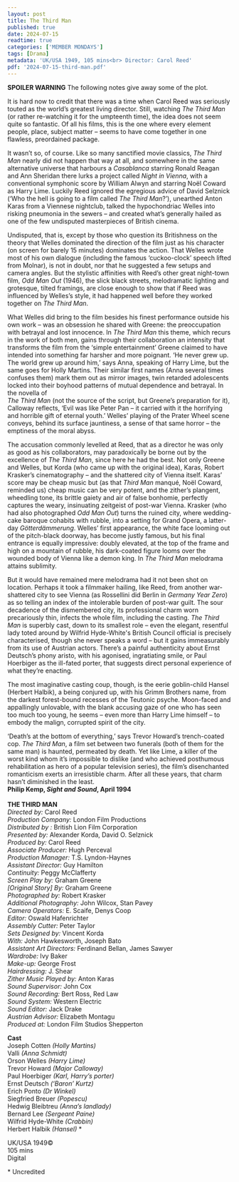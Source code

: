 ```yaml
---
layout: post
title: The Third Man
published: true
date: 2024-07-15
readtime: true
categories: ['MEMBER MONDAYS']
tags: [Drama]
metadata: 'UK/USA 1949, 105 mins<br> Director: Carol Reed'
pdf: '2024-07-15-third-man.pdf'
---
```



**SPOILER WARNING** The following notes give away some of the plot.

It is hard now to credit that there was a time when Carol Reed was seriously touted as the world’s greatest living director. Still, watching _The Third Man_  
(or rather re-watching it for the umpteenth time), the idea does not seem quite so fantastic. Of all his films, this is the one where every element people, place, subject matter – seems to have come together in one flawless, preordained package.

It wasn’t so, of course. Like so many sanctified movie classics, _The Third Man_ nearly did not happen that way at all, and somewhere in the same alternative universe that harbours a _Casablanca_ starring Ronald Reagan and Ann Sheridan there lurks a project called _Night in Vienna_, with a conventional symphonic score by William Alwyn and starring Noël Coward as Harry Lime. Luckily Reed ignored the egregious advice of David Selznick (‘Who the hell is going to a film called _The Third Man_?’), unearthed Anton Karas from a Viennese nightclub, talked the hypochondriac Welles into risking pneumonia in the sewers – and created what’s generally hailed as one of the few undisputed masterpieces of British cinema.

Undisputed, that is, except by those who question its Britishness on the theory that Welles dominated the direction of the film just as his character (on screen for barely 15 minutes) dominates the action. That Welles wrote most of his own dialogue (including the famous ‘cuckoo-clock’ speech lifted from Molnar), is not in doubt, nor that he suggested a few setups and camera angles. But the stylistic affinities with Reed’s other great night-town film, _Odd Man Out_ (1946), the slick black streets, melodramatic lighting and grotesque, tilted framings, are close enough to show that if Reed was influenced by Welles’s style, it had happened well before they worked together on _The Third Man_.

What Welles did bring to the film besides his finest performance outside his own work – was an obsession he shared with Greene: the preoccupation with betrayal and lost innocence. In _The Third Man_ this theme, which recurs in the work of both men, gains through their collaboration an intensity that transforms the film from the ‘simple entertainment’ Greene claimed to have intended into something far harsher and more poignant. ‘He never grew up. The world grew up around him,’ says Anna, speaking of Harry Lime, but the same goes for Holly Martins. Their similar first names (Anna several times confuses them) mark them out as mirror images, twin retarded adolescents locked into their boyhood patterns of mutual dependence and betrayal. In the novella of  
_The Third Man_ (not the source of the script, but Greene’s preparation for it), Calloway reflects, ‘Evil was like Peter Pan – it carried with it the horrifying and horrible gift of eternal youth.’ Welles’ playing of the Prater Wheel scene conveys, behind its surface jauntiness, a sense of that same horror – the emptiness of the moral abyss.

The accusation commonly levelled at Reed, that as a director he was only as good as his collaborators, may paradoxically be borne out by the excellence of _The Third Man_, since here he had the best. Not only Greene and Welles, but Korda (who came up with the original idea), Karas, Robert Krasker’s cinematography – and the shattered city of Vienna itself. Karas’ score may be cheap music but (as that _Third Man_ manqué, Noël Coward, reminded us) cheap music can be very potent, and the zither’s plangent, wheedling tone, its brittle gaiety and air of false bonhomie, perfectly captures the weary, insinuating zeitgeist of post-war Vienna. Krasker (who had also photographed _Odd Man Out_) turns the ruined city, where wedding-cake baroque cohabits with rubble, into a setting for Grand Opera, a latter-day _Götterdämmerung_. Welles’ first appearance, the white face looming out of the pitch-black doorway, has become justly famous, but his final entrance is equally impressive: doubly elevated, at the top of the frame and high on a mountain of rubble, his dark-coated figure looms over the wounded body of Vienna like a demon king. In _The Third Man_ melodrama attains sublimity.

But it would have remained mere melodrama had it not been shot on location. Perhaps it took a filmmaker hailing, like Reed, from another war-shattered city to see Vienna (as Rossellini did Berlin in _Germany Year Zero_) as so telling an index of the intolerable burden of post-war guilt. The sour decadence of the dismembered city, its professional charm worn precariously thin, infects the whole film, including the casting. _The Third Man_ is superbly cast, down to its smallest role – even the elegant, resentful lady toted around by Wilfrid Hyde-White's British Council official is precisely characterised, though she never speaks a word – but it gains immeasurably from its use of Austrian actors. There’s a painful authenticity about Ernst Deutsch’s phony aristo, with his agonised, ingratiating smile, or Paul Hoerbiger as the ill-fated porter, that suggests direct personal experience of what they’re enacting.

The most imaginative casting coup, though, is the eerie goblin-child Hansel (Herbert Halbik), a being conjured up, with his Grimm Brothers name, from the darkest forest-bound recesses of the Teutonic psyche. Moon-faced and appallingly unlovable, with the blank accusing gaze of one who has seen too much too young, he seems – even more than Harry Lime himself – to embody the malign, corrupted spirit of the city.

‘Death’s at the bottom of everything,’ says Trevor Howard’s trench-coated cop. _The Third Man_, a film set between two funerals (both of them for the same man) is haunted, permeated by death. Yet like Lime, a killer of the worst kind whom it’s impossible to dislike (and who achieved posthumous rehabilitation as hero of a popular television series), the film’s disenchanted romanticism exerts an irresistible charm. After all these years, that charm hasn’t diminished in the least.  
**Philip Kemp, _Sight and Sound_, April 1994**  
<br>
**THE THIRD MAN**  
_Directed by:_ Carol Reed  
_Production Company:_ London Film Productions  
_Distributed by :_ British Lion Film Corporation  
_Presented by:_ Alexander Korda, David O. Selznick  
_Produced by:_ Carol Reed  
_Associate Producer:_ Hugh Perceval  
_Production Manager:_ T.S. Lyndon-Haynes  
_Assistant Director:_ Guy Hamilton  
_Continuity:_ Peggy McClafferty  
_Screen Play by:_ Graham Greene  
_[Original Story] By:_ Graham Greene  
_Photographed by:_ Robert Krasker  
_Additional Photography:_ John Wilcox, Stan Pavey  
_Camera Operators:_ E. Scaife, Denys Coop  
_Editor:_ Oswald Hafenrichter  
_Assembly Cutter:_ Peter Taylor  
_Sets Designed by:_ Vincent Korda  
_With:_ John Hawkesworth, Joseph Bato  
_Assistant Art Directors:_ Ferdinand Bellan, James Sawyer  
_Wardrobe:_ Ivy Baker  
_Make-up:_ George Frost  
_Hairdressing:_ J. Shear  
_Zither Music Played by:_ Anton Karas  
_Sound Supervisor:_ John Cox  
_Sound Recording:_ Bert Ross, Red Law  
_Sound System:_ Western Electric  
_Sound Editor:_ Jack Drake  
_Austrian Advisor:_ Elizabeth Montagu  
_Produced at:_ London Film Studios Shepperton  

**Cast**  
Joseph Cotten _(Holly Martins)_  
Valli _(Anna Schmidt)_  
Orson Welles _(Harry Lime)_  
Trevor Howard _(Major Calloway)_  
Paul Hoerbiger _(Karl, Harry’s porter)_  
Ernst Deutsch _(‘Baron’ Kurtz)_  
Erich Ponto _(Dr Winkel)_  
Siegfried Breuer _(Popescu)_  
Hedwig Bleibtreu _(Anna’s landlady)_  
Bernard Lee _(Sergeant Paine)_  
Wilfrid Hyde-White _(Crabbin)_  
Herbert Halbik _(Hansel)_ *  

UK/USA 1949©  
105 mins  
Digital  

\* Uncredited
<!--stackedit_data:
eyJoaXN0b3J5IjpbLTUxNzAwNzcyN119
-->